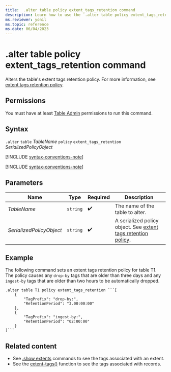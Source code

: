 ```yaml
---
title:  .alter table policy extent_tags_retention command
description: Learn how to use the `.alter table policy extent_tags_retention` command to alter the table's extent tag retention policy.
ms.reviewer: yonil
ms.topic: reference
ms.date: 06/04/2023
---
```

# .alter table policy extent_tags_retention command

Alters the table's extent tags retention policy. For more information, see [extent tags retention policy](extent-tags-retention-policy.md).

## Permissions

You must have at least [Table Admin](../access-control/role-based-access-control.md) permissions to run this command.

## Syntax

`.alter` `table` *TableName* `policy` `extent_tags_retention` *SerializedPolicyObject*

[!INCLUDE [syntax-conventions-note](../includes/syntax-conventions-note.md)]

[!INCLUDE [syntax-conventions-note](../includes/syntax-conventions-note.md)]

## Parameters

|Name|Type|Required|Description|
|--|--|--|--|
| *TableName* | `string` |  :heavy_check_mark: | The name of the table to alter.|
| *SerializedPolicyObject* | `string` |  :heavy_check_mark: | A serialized policy object. See [extent tags retention policy](extent-tags-retention-policy.md).|

## Example

The following command sets an extent tags retention policy for table T1. The policy causes any `drop-by` tags that are older than three days and any `ingest-by` tags that are older than two hours to be automatically dropped.

~~~kusto
.alter table T1 policy extent_tags_retention ```[
	{
		"TagPrefix": "drop-by:",
		"RetentionPeriod": "3.00:00:00"
	},
	{
		"TagPrefix": "ingest-by:",
		"RetentionPeriod": "02:00:00"
	}
]```
~~~

## Related content

- See [.show extents](show-extents.md)
commands to see the tags associated with an extent.
- See the [extent-tags()](../query/extent-tags-function.md) 
function to see the tags associated with records.
